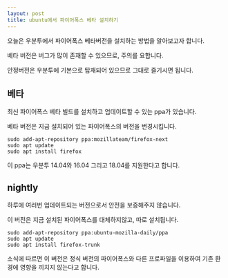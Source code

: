 ```yaml
---
layout: post
title: ubuntu에서 파이어폭스 베타 설치하기
---
```


오늘은 우분투에서 파이어폭스 베타버전을 설치하는 방법을 알아보고자 합니다.

베타 버전은 버그가 많이 존재할 수 있으므로, 주의를 요합니다.

안정버전은 우분투에 기본으로 탑재되어 있으므로 그대로 즐기시면 됩니다.

## 베타

최신 파이어폭스 베타 빌드를 설치하고 업데이트할 수 있는 ppa가 있습니다.

베타 버전은 지금 설치되어 있는 파이어폭스의 버전을 변경시킵니다.

```
sudo add-apt-repository ppa:mozillateam/firefox-next
sudo apt update
sudo apt install firefox
```

이 ppa는 우분투 14.04와 16.04 그리고 18.04를 지원한다고 합니다.

## nightly

하루에 여러번 업데이트되는 버전으로서 안전을 보증해주지 않습니다.

이 버전은 지금 설치된 파이어폭스를 대체하지않고, 따로 설치됩니다.

```
sudo add-apt-repository ppa:ubuntu-mozilla-daily/ppa
sudo apt update
sudo apt install firefox-trunk
```

소식에 따르면 이 버전은 정식 버전의 파이어폭스와 다른 프로파일을 이용하여 기존 환경에 영향을 끼치지 않는다고 합니다.